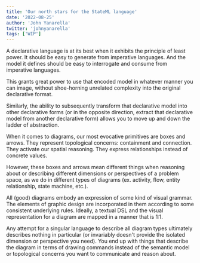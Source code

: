```yaml
---
title: 'Our north stars for the StateML language'
date: '2022-08-25'
author: 'John Yanarella'
twitter: 'johnyanarella'
tags: ['WIP']
--- 
```


A declarative language is at its best when it exhibits the principle of least power. It should be easy to generate from imperative languages. And the model it defines should be easy to interrogate and consume from imperative languages.

This grants great power to use that encoded model in whatever manner you can image, without shoe-horning unrelated complexity into the original declarative format.

Similarly, the ability to subsequently transform that declarative model into other declarative forms (or in the opposite direction, extract that declarative model from another declarative form) allows you to move up and down the ladder of abstraction.

When it comes to diagrams, our most evocative primitives are boxes and arrows. They represent topological concerns: containment and connection. They activate our spatial reasoning. They express relationships instead of concrete values.

However, these boxes and arrows mean different things when reasoning about or describing different dimensions or perspectives of a problem space, as we do in different types of diagrams (ex. activity, flow, entity relationship, state machine, etc.).

All (good) diagrams embody an expression of some kind of visual grammar. The elements of graphic design are incorporated in them according to some consistent underlying rules. Ideally, a textual DSL and the visual representation for a diagram are mapped in a manner that is 1:1.

Any attempt for a singular language to describe all diagram types ultimately describes nothing in particular (or invariably doesn't provide the isolated dimension or perspective you need). You end up with things that describe the diagram in terms of drawing commands instead of the semantic model or topological concerns you want to communicate and reason about.
